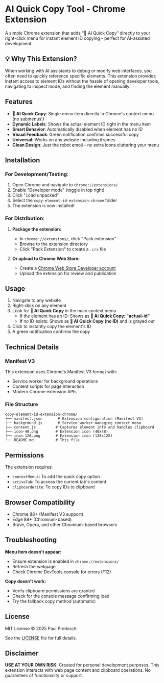 # AI Quick Copy Tool - Chrome Extension

A simple Chrome extension that adds "🤖 AI Quick Copy" directly to your right-click menu for instant element ID copying - perfect for AI-assisted development.

## 💡 Why This Extension?

When working with AI assistants to debug or modify web interfaces, you often need to quickly reference specific elements. This extension provides instant access to element IDs without the hassle of opening developer tools, navigating to inspect mode, and finding the element manually.

## Features

- **🤖 AI Quick Copy**: Single menu item directly in Chrome's context menu (no submenus!)
- **Dynamic Labels**: Shows the actual element ID right in the menu item
- **Smart Behavior**: Automatically disabled when element has no ID
- **Visual Feedback**: Green notification confirms successful copy
- **Universal**: Works on any website including iframes
- **Clean Design**: Just the robot emoji - no extra icons cluttering your menu

## Installation

### For Development/Testing:

1. Open Chrome and navigate to `chrome://extensions/`
2. Enable "Developer mode" (toggle in top right)
3. Click "Load unpacked"
4. Select the `copy-element-id-extension-chrome` folder
5. The extension is now installed!

### For Distribution:

1. **Package the extension:**
   - In `chrome://extensions/`, click "Pack extension"
   - Browse to the extension directory
   - Click "Pack Extension" to create a `.crx` file

2. **Or upload to Chrome Web Store:**
   - Create a [Chrome Web Store Developer account](https://chrome.google.com/webstore/devconsole/)
   - Upload the extension for review and publication

## Usage

1. Navigate to any website
2. Right-click on any element
3. Look for **🤖 AI Quick Copy** in the main context menu
   - If the element has an ID: Shows as **🤖 AI Quick Copy: "actual-id"**
   - If no ID exists: Shows as **🤖 AI Quick Copy (no ID)** and is grayed out
4. Click to instantly copy the element's ID
5. A green notification confirms the copy

## Technical Details

### Manifest V3
This extension uses Chrome's Manifest V3 format with:
- Service worker for background operations
- Content scripts for page interaction
- Modern Chrome extension APIs

### File Structure
```
copy-element-id-extension-chrome/
├── manifest.json       # Extension configuration (Manifest V3)
├── background.js       # Service worker managing context menu
├── content.js         # Captures element info and handles clipboard
├── icon-48.png        # Extension icon (48x48)
├── icon-128.png       # Extension icon (128x128)
└── README.md          # This file
```

## Permissions

The extension requires:
- `contextMenus`: To add the quick copy option
- `activeTab`: To access the current tab's content
- `clipboardWrite`: To copy IDs to clipboard

## Browser Compatibility

- Chrome 88+ (Manifest V3 support)
- Edge 88+ (Chromium-based)
- Brave, Opera, and other Chromium-based browsers

## Troubleshooting

**Menu item doesn't appear:**
- Ensure extension is enabled in `chrome://extensions/`
- Refresh the webpage
- Check Chrome DevTools console for errors (F12)

**Copy doesn't work:**
- Verify clipboard permissions are granted
- Check for the console message confirming load
- Try the fallback copy method (automatic)

## License

MIT License © 2025 Paul Preibisch

See the [LICENSE](../../LICENSE) file for full details.

## Disclaimer

**USE AT YOUR OWN RISK**: Created for personal development purposes. This extension interacts with web page content and clipboard operations. No guarantees of functionality or support.